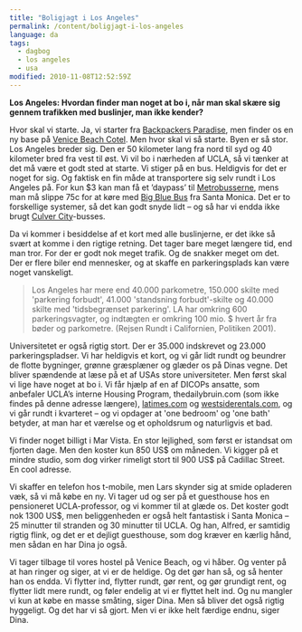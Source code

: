 ```yaml
---
title: "Boligjagt i Los Angeles"
permalink: /content/boligjagt-i-los-angeles
language: da
tags:
  - dagbog
  - los angeles
  - usa
modified: 2010-11-08T12:52:59Z
---
```


**Los Angeles: Hvordan finder man noget at bo i, når man skal skære sig gennem trafikken med buslinjer, man ikke kender?**

Hvor skal vi starte. Ja, vi starter fra [Backpackers Paradise](http://www.backpackersparadise.com/), men finder os en ny base på [Venice Beach Cotel](http://www.venicebeachcotel.com/). Men hvor skal vi så starte. Byen er så stor. Los Angeles breder sig. Den er 50 kilometer lang fra nord til syd og 40 kilometer bred fra vest til øst. Vi vil bo i nærheden af UCLA, så vi tænker at det må være et godt sted at starte. Vi stiger på en bus. Heldigvis for det er noget for sig. Og faktisk en fin måde at transportere sig selv rundt i Los Angeles på. For kun $3 kan man få et ’daypass’ til [Metrobusserne](http://www.mta.net/), mens man må slippe 75c for at køre med [Big Blue Bus](http://www.bigbluebus.com/) fra Santa Monica. Det er to forskellige systemer, så det kan godt snyde lidt – og så har vi endda ikke brugt [Culver City](http://www.culvercity.org/bus/)-busses.

Da vi kommer i besiddelse af et kort med alle buslinjerne, er det ikke så svært at komme i den rigtige retning. Det tager bare meget længere tid, end man tror. For der er godt nok meget trafik. Og de snakker meget om det. Der er flere biler end mennesker, og at skaffe en parkeringsplads kan være noget vanskeligt.

> Los Angeles har mere end 40.000 parkometre, 150.000 skilte med 'parkering forbudt', 41.000 'standsning forbudt'-skilte og 40.000 skilte med 'tidsbegrænset parkering'. LA har omkring 600 parkeringsvagter, og indtægten er omkring 100 mio. $ hvert år fra bøder og parkometre. (Rejsen Rundt i Californien, Politiken 2001).

Universitetet er også rigtig stort. Der er 35.000 indskrevet og 23.000 parkeringspladser. Vi har heldigvis et kort, og vi går lidt rundt og beundrer de flotte bygninger, grønne græsplæner og glæder os på Dinas vegne. Det bliver spændende at læse på et af USAs store universiteter. Men først skal vi lige have noget at bo i. Vi får hjælp af en af DICOPs ansatte, som anbefaler UCLA’s interne Housing Program, thedailybruin.com (som ikke findes på denne adresse længere), [latimes.com](http://www.latimes.com/) og [westsiderentals.com](http://www.westsiderentals.com/), og vi går rundt i kvarteret – og vi opdager at 'one bedroom' og 'one bath' betyder, at man har et værelse og et opholdsrum og naturligvis et bad.

Vi finder noget billigt i Mar Vista. En stor lejlighed, som først er istandsat om fjorten dage. Men den koster kun 850 US$ om måneden. Vi kigger på et mindre studio, som dog virker rimeligt stort til 900 US$ på Cadillac Street. En cool adresse.

Vi skaffer en telefon hos t-mobile, men Lars skynder sig at smide opladeren væk, så vi må købe en ny. Vi tager ud og ser på et guesthouse hos en pensioneret UCLA-professor, og vi kommer til at glæde os. Det koster godt nok 1300 US$, men beliggenheden er også helt fantastisk i Santa Monica – 25 minutter til stranden og 30 minutter til UCLA. Og han, Alfred, er samtidig rigtig flink, og det er et dejligt guesthouse, som dog kræver en kærlig hånd, men sådan en har Dina jo også.

Vi tager tilbage til vores hostel på Venice Beach, og vi håber. Og venter på at han ringer og siger, at vi er de heldige. Og det gør han så, og så henter han os endda. Vi flytter ind, flytter rundt, gør rent, og gør grundigt rent, og flytter lidt mere rundt, og føler endelig at vi er flyttet helt ind. Og nu mangler vi kun at købe en masse småting, siger Dina. Men så bliver det også rigtig hyggeligt. Og det har vi så gjort. Men vi er ikke helt færdige endnu, siger Dina.
